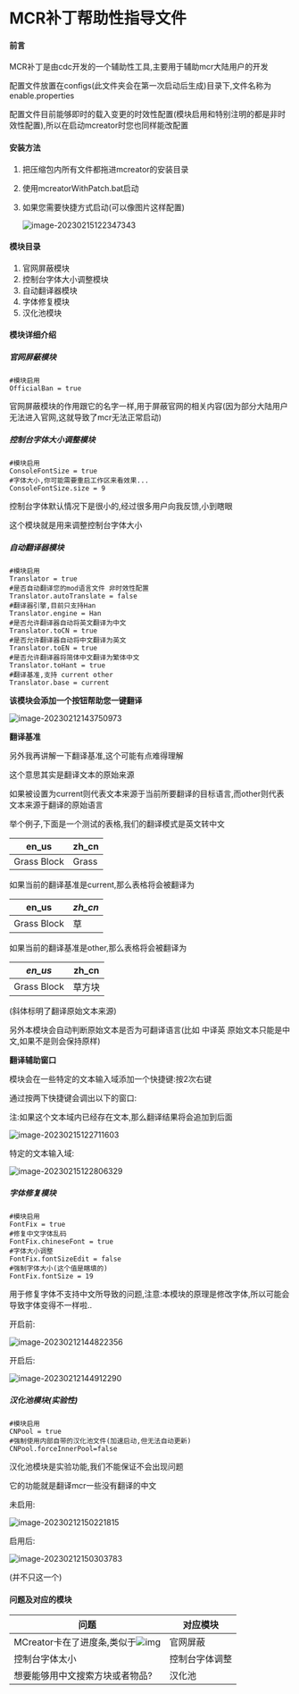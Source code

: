 # MCR补丁帮助性指导文件

#### 前言

MCR补丁是由cdc开发的一个辅助性工具,主要用于辅助mcr大陆用户的开发

配置文件放置在configs(此文件夹会在第一次启动后生成)目录下,文件名称为enable.properties

配置文件目前能够即时的载入变更的时效性配置(模块启用和特别注明的都是非时效性配置),所以在启动mcreator时您也同样能改配置

#### 安装方法

1. 把压缩包内所有文件都拖进mcreator的安装目录

2. 使用mcreatorWithPatch.bat启动

3. 如果您需要快捷方式启动(可以像图片这样配置)

   ![image-20230215122347343](C:\Users\Administrator\AppData\Roaming\Typora\typora-user-images\image-20230215122347343.png)

#### 模块目录

1. 官网屏蔽模块
2. 控制台字体大小调整模块
3. 自动翻译器模块
4. 字体修复模块
5. 汉化池模块

#### 模块详细介绍

##### 官网屏蔽模块

```properties
#模块启用
OfficialBan = true
```

官网屏蔽模块的作用跟它的名字一样,用于屏蔽官网的相关内容(因为部分大陆用户无法进入官网,这就导致了mcr无法正常启动)

##### 控制台字体大小调整模块

```properties
#模块启用
ConsoleFontSize = true 
#字体大小,你可能需要重启工作区来看效果...
ConsoleFontSize.size = 9
```

控制台字体默认情况下是很小的,经过很多用户向我反馈,小到瞎眼

这个模块就是用来调整控制台字体大小

##### 自动翻译器模块

```properties
#模块启用
Translator = true
#是否自动翻译您的mod语言文件 非时效性配置
Translator.autoTranslate = false
#翻译器引擎,目前只支持Han
Translator.engine = Han
#是否允许翻译器自动将英文翻译为中文
Translator.toCN = true
#是否允许翻译器自动将中文翻译为英文
Translator.toEN = true
#是否允许翻译器将简体中文翻译为繁体中文
Translator.toHant = true
#翻译基准,支持 current other
Translator.base = current
```

**该模块会添加一个按钮帮助您一键翻译**

![image-20230212143750973](C:\Users\Administrator\AppData\Roaming\Typora\typora-user-images\image-20230212143750973.png)

**翻译基准**

另外我再讲解一下翻译基准,这个可能有点难得理解

这个意思其实是翻译文本的原始来源

如果被设置为current则代表文本来源于当前所要翻译的目标语言,而other则代表文本来源于翻译的原始语言

举个例子,下面是一个测试的表格,我们的翻译模式是英文转中文

| en_us       | zh_cn |
| ----------- | ----- |
| Grass Block | Grass |

如果当前的翻译基准是current,那么表格将会被翻译为

| en_us       | *zh_cn* |
| ----------- | ------- |
| Grass Block | 草      |

如果当前的翻译基准是other,那么表格将会被翻译为

| *en_us*     | zh_cn  |
| ----------- | ------ |
| Grass Block | 草方块 |

(斜体标明了翻译原始文本来源)

另外本模块会自动判断原始文本是否为可翻译语言(比如 中译英 原始文本只能是中文,如果不是则会保持原样)

**翻译辅助窗口**

模块会在一些特定的文本输入域添加一个快捷键:按2次右键

通过按两下快捷键会调出以下的窗口:

注:如果这个文本域内已经存在文本,那么翻译结果将会追加到后面

![image-20230215122711603](C:\Users\Administrator\AppData\Roaming\Typora\typora-user-images\image-20230215122711603.png)

特定的文本输入域:

![image-20230215122806329](C:\Users\Administrator\AppData\Roaming\Typora\typora-user-images\image-20230215122806329.png)

##### 字体修复模块

```properties
#模块启用
FontFix = true
#修复中文字体乱码
FontFix.chineseFont = true
#字体大小调整
FontFix.fontSizeEdit = false
#强制字体大小(这个值是瞎填的)
FontFix.fontSize = 19
```

用于修复字体不支持中文所导致的问题,注意:本模块的原理是修改字体,所以可能会导致字体变得不一样啦..

开启前:

![image-20230212144822356](C:\Users\Administrator\AppData\Roaming\Typora\typora-user-images\image-20230212144822356.png)

开启后:

![image-20230212144912290](C:\Users\Administrator\AppData\Roaming\Typora\typora-user-images\image-20230212144912290.png)

##### 汉化池模块(实验性)

```properties
#模块启用
CNPool = true
#强制使用内部自带的汉化池文件(加速启动,但无法自动更新)
CNPool.forceInnerPool=false
```

汉化池模块是实验功能,我们不能保证不会出现问题

它的功能就是翻译mcr一些没有翻译的中文

未启用:

![image-20230212150221815](C:\Users\Administrator\AppData\Roaming\Typora\typora-user-images\image-20230212150221815.png)

启用后:

![image-20230212150303783](C:\Users\Administrator\AppData\Roaming\Typora\typora-user-images\image-20230212150303783.png)

(并不只这一个)

#### 问题及对应的模块

| 问题                                                         | 对应模块       |
| ------------------------------------------------------------ | -------------- |
| MCreator卡在了进度条,类似于![img](https://tiebapic.baidu.com/forum/pic/item/92ac155c1038534355c344e6d613b07ecb808875.jpg?tbpicau=2023-04-09-05_cd94fcad53d86d4740fc7f299c4a182f) | 官网屏蔽       |
| 控制台字体太小                                               | 控制台字体调整 |
| 想要能够用中文搜索方块或者物品?                              | 汉化池         |

